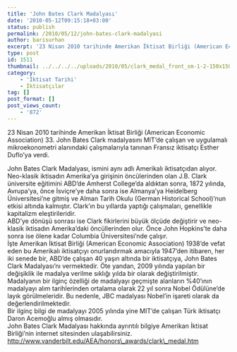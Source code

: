 ```yaml
---
title: 'John Bates Clark Madalyası'
date: '2010-05-12T09:15:18+03:00'
status: publish
permalink: /2010/05/12/john-bates-clark-madalyasi
author: barisurhan
excerpt: '23 Nisan 2010 tarihinde Amerikan İktisat Birliği (American Economic Association) 33. John Bates Clark madalyasını MIT’de çalışan ve uygulamalı mikroekonometri alanındaki çalışmalarıyla tanınan Fransız iktisatçı Esther Duflo’ya verdi. Bu madalyanın tarihine kısaca bir göz atalım.'
type: post
id: 1511
thumbnail: ../../../../uploads/2010/05/clark_medal_front_sm-1-2-150x150.jpg
category:
    - 'İktisat Tarihi'
    - İktisatçılar
tag: []
post_format: []
post_views_count:
    - '872'
---
```

23 Nisan 2010 tarihinde Amerikan İktisat Birliği (American Economic Association) 33. John Bates Clark madalyasını MIT’de çalışan ve uygulamalı mikroekonometri alanındaki çalışmalarıyla tanınan Fransız iktisatçı Esther Duflo’ya verdi.  
  
John Bates Clark Madalyası, ismini aynı adlı Amerikalı iktisatçıdan alıyor. Neo-klasik iktisadın Amerika’ya girişinin öncülerinden olan J.B. Clark üniversite eğitimini ABD’de Amherst College’da aldıktan sonra, 1872 yılında, Avrupa’ya, önce İsviçre’ye daha sonra ise Almanya’ya Heidelberg Üniversitesi’ne gitmiş ve Alman Tarih Okulu (German Historical School)’nun etkisi altında kalmıştır. Clark’ın bu yıllarda yaptığı çalışmaları, genellikle kapitalizm eleştirileridir.  
ABD’ye dönüşü sonrası ise Clark fikirlerini büyük ölçüde değiştirir ve neo-klasik iktisadın Amerika’daki öncüllerinden olur. Önce John Hopkins’te daha sonra ise ölene kadar Columbia Üniversitesi’nde çalışır.  
İşte Amerikan İktisat Birliği (American Economic Association) 1938’de vefat eden bu Amerikalı iktisatçıyı onurlandırmak amacıyla 1947’den itibaren, her iki senede bir, ABD’de çalışan 40 yaşın altında bir iktisatçıya, John Bates Clark Madalyası’nı vermektedir. Öte yandan, 2009 yılında yapılan bir değişiklik ile madalya verilme sıklığı yılda bir olarak değiştirilmiştir. Madalyanın bir ilginç özelliği de madalyayı geçmişte alanların %40’ının madalyayı alım tarihlerinden ortalama olarak 22 yıl sonra Nobel Ödülüne’de layık görülmeleridir. Bu nedenle, JBC madalyası Nobel’in işareti olarak da değerlendirilmektedir.  
Bir ilginç bilgi de madalyayı 2005 yılında yine MIT’de çalışan Türk iktisatçı Daron Acemoğlu almış olmasıdır.  
John Bates Clark Madalyası hakkında ayrıntılı bilgiye Amerikan İktisat Birliği’nin internet sitesinden ulaşabilirsiniz.  
http://www.vanderbilt.edu/AEA/honors\_awards/clark\_medal.htm